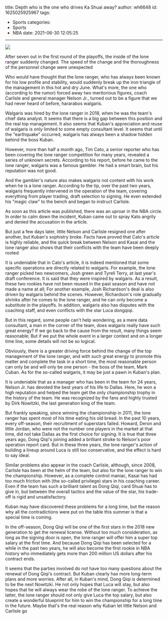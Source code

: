 title: Depth  who is the one who drives Ka Shuai away?
author: wh6648
id: 1625025925967
tags: 
- Sports
categories: 
- Sports
- NBA
date: 2021-06-30 12:05:25
---
![](https://p1.itc.cn/q_70/images01/20210630/7edab9281a3743aa91b3274880ba422f.jpeg)


After seven out in the first round of the playoffs, the inside of the lone ranger suddenly changed. The speed of the change and the thoroughness of the personnel change were unexpected

Who would have thought that the lone ranger, who has always been known for his low profile and stability, would suddenly break up the iron triangle of the management in this hot and dry June. What's more, the one who (according to the rumor) forced away two meritorious figures, coach Carlisle and general manager Nelson Jr., turned out to be a figure that we had never heard of before, hararabos walgaris.

Walgaris was hired by the lone ranger in 2018, when he was the team's chief data analyst. It seems that there is a big gap between this position and the real top management. It also seems that Kuban's appreciation and reuse of walgaris is only limited to some empty consultant level. It seems that until the "earthquake" occurred, walgaris has always been a shadow hidden behind the boss Kuban.

However, more than half a month ago, Tim Cato, a senior reporter who has been covering the lone ranger competition for many years, revealed a series of unknown secrets. According to his report, before he came to the lone ranger, walgaris was a famous gambler. He had a smart brain, but his reputation was not good.

And the gambler's nature also makes walgaris not content with his work when he is a lone ranger. According to the tip, over the past two years, walgaris frequently intervened in the operation of the team, covering everything from player trading, draft selection to signing. He even extended his "magic claw" to the bench and began to instruct Carlisle.

As soon as this article was published, there was an uproar in the NBA circle. In order to calm down the incident, Kuban came out to spray Kato angrily and denied the accusation in the article.

But just a few days later, little Nelson and Carlisle resigned one after another, but Kuban's sophistry broke. Facts have proved that Cato's article is highly reliable, and the quick break between Nelson and Kasai and the lone ranger also shows that their conflicts with the team have been deeply rooted

It is undeniable that in Cato's article, it is indeed mentioned that some specific operations are directly related to walgaris. For example, the lone ranger picked two newcomers, Josh green and Tyrell Terry, at last year's draft conference. It is said that they were inspired by walgaris. As a result, these two rookies have not been reused in the past season and have not made a name at all; For another example, Josh Richardson's deal is also driven by walgaris behind the scenes. However, Richardson's role gradually shrinks after he comes to the lone ranger, and he can only become a substitute in the playoffs. In addition, walgaris also has disputes with the coaching staff, and even conflicts with the star Luca dongqiqi.

But in this regard, some people can't help wondering, as a mere data consultant, a man in the corner of the team, does walgaris really have such great energy? If we go back to the cause from the result, many things seem reasonable; But if we put the whole event in a larger context and on a longer time line, some details will not be so logical.

Obviously, there is a greater driving force behind the change of the top management of the lone ranger, and with such great energy to promote this matter and complete the task in a short time, the most reasonable person can only be and will only be one person - the boss of the team, Mark Cuban. As for the so-called walgaris, it may be just a pawn in Kuban's plan.

It is undeniable that as a manager who has been in the team for 24 years, Nelson Jr. has devoted the best years of his life to Dallas. Here, he won a high reputation and helped the team get the only championship trophy in the history of the team. He was recognized by the fans and highly trusted by Dirk Nowitzki, the last generation king of the team.

But frankly speaking, since winning the championship in 2011, the lone ranger has spent most of his time eating his old bread. In the past 10 years, every off-season, their recruitment of superstars failed. Howard, Deron and little Jordan, who were not the number one players in the market at that time, did not take Dallas as the first choice for signing. It is true that three years ago, Dong Qiqi's joining added a brilliant stroke to Nelson's poor operation report card. But in these three years, the lone ranger's action of building a lineup around Luca is still too conservative, and the effect is hard to say ideal.

Similar problems also appear in the coach Carlisle, although, since 2008, Carlisle has been at the helm of the team, but also for the lone ranger to win the championship. However, as a complete control maniac, Kasai has had too much friction with (the so-called privilege) stars in his coaching career. Even if the team has such a brilliant talent as Dong Qiqi, card Shuai has to give in, but between the overall tactics and the value of the star, his trade-off is rigid and unsatisfactory.

Kuban may have discovered these problems for a long time, but the reason why all the contradictions were put on the table this summer is that a special time is coming.

In the off-season, Dong Qiqi will be one of the first stars in the 2018 new generation to get the renewal license. Without too much consideration, as long as the signing door is open, the lone ranger will offer him a super top salary at the first time. And because Dong Qiqi has been selected for a while in the past two years, he will also become the first rookie in NBA history who immediately gets more than 200 million US dollars after his contract ends.

It seems that the parties involved do not have too many questions about the renewal of Dong Qiqi's contract. But Kuban clearly has more long-term plans and more worries. After all, in Kuban's mind, Dong Qiqi is determined to be the next Nowitzki. He not only hopes that Luca will stay, but also hopes that he will always wear the robe of the lone ranger. To achieve the latter, the lone ranger should not only give Luca the top salary, but also create a wonderful blueprint for him to win the championship for a long time in the future. Maybe that's the real reason why Kuban let little Nelson and Carlisle go

